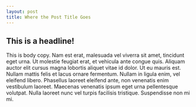 ```yaml
---
layout: post
title: Where the Post Title Goes
---
```


## This is a headline!

This is body copy. Nam est erat, malesuada vel viverra sit amet, tincidunt eget urna. Ut molestie feugiat erat, et vehicula ante congue quis. Aliquam auctor elit cursus magna lobortis aliquet vitae id dolor. Ut eu mauris est. Nullam mattis felis et lacus ornare fermentum. Nullam in ligula enim, vel eleifend libero. Phasellus laoreet eleifend ante, non venenatis enim vestibulum laoreet. Maecenas venenatis ipsum eget urna pellentesque volutpat. Nulla laoreet nunc vel turpis facilisis tristique. Suspendisse non mi mi.
